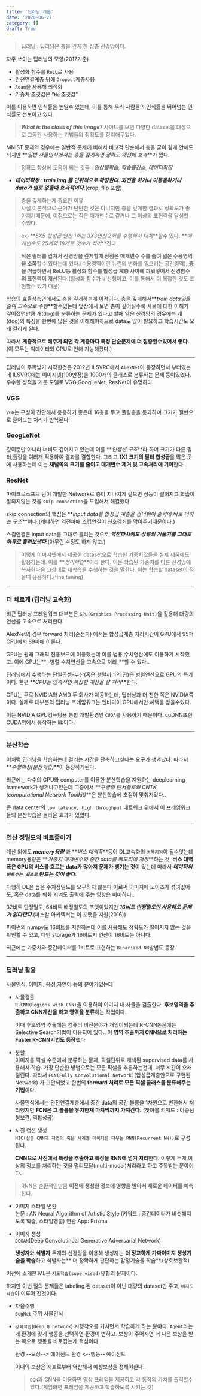 ```yaml
---
title: '딥러닝 개론'
date: '2020-06-27'
category: []
draft: True
---
```


> 딥러닝 : 딥러닝은 층을 깊게 한 심층 신경망이다.

자주 쓰이는 딥러닝의 모양(2017기준)

-   활성화 함수를 `ReLU`로 사용
-   완전연결계층 뒤에 `Dropout`계층사용
-   `Adam`을 사용해 최적화
-   가중치 초깃값은 "`He` 초깃값"

이를 이용하면 인식률을 높일수 있는데, 이를 통해 우리 사람들의 인식률을 뛰어넘는 인식률도 선보이고 있다.

> **_What is the class of this image?_**
> 사이트를 보면 다양한 dataset을 대상으로 그동안 사용하는 기법들의 정확도를 정리해두었다.

MNIST 문제의 경우에는 일반적 문제에 비해서 비교적 단순해서 층을 굳이 깊게 안해도 되지만 **_일반 사물인식에서는 층을 깊게하면 정확도 개선에 효과_**가 있다.

> 정확도 향상에 도움이 되는 것들 : **_앙상블학습_**, **_학습률감소_**, **_데이터확장_**

-   **_데이터확장_** : **_train img 를 인위적으로 확장한다. 회전을 하거나 이동을하거나. data가 별로 없을때 효과적이다_**.(crop, flip 포함)

> 층을 깊게하는게 중요한 이유  
> 사실 이론적으로 근거가 탄탄한 것은 아니지만 층을 깊게한 결과로 정확도가 좋아지기때문에, 이점으로는 적은 매개변수로 같거나 그 이상의 표현력을 달성할 수있다.

> ex) **_5X5 합성곱 연산 1회는 3X3연산 2회를 수행해서 대체_**할수 있다.
> **_매개변수도 25개와 18개로 갯수가 적어_**진다.

> **작은 필터를 겹쳐서 신경망을 깊게할때 장점은 매개변수 수를 줄여 넓은 수용영역을 소화**할수 있다는데 있다.(수용영역이란 뉴런의 변화를 일으키는 공간영역), **층을 거듭하면서 ReLU등 활성화 함수를 합성곱 계층 사이에 끼워넣어서 신경함수의 표현력이 개선**된다.(활성화 함수가 비선형이고, 이를 통해서 더 복잡한 것도 표현할수 있기 때문)

학습의 효율성측면에서도 층을 깊게하는게 이점이다. 층을 깊게해서**_train data양을 줄여 고속으로 수행_**할수있는데 앞장에서 보면 층이 깊어질수록 사물에 대한 이해가 깊어졌던만큼 개(dog)를 분류하는 문제가 있다고 할때 얕은 신경망의 경우에는 개(dog)의 특징을 한번에 많은 것을 이해해야하므로 data도 많이 필요하고 학습시간도 오래 걸리게 된다.

따라서 **계층적으로 해주게 되면 각 계층마다 특정 단순문제에 더 집중할수있어서 좋다.**(이 모두는 빅데이터와 GPU로 인해 가능해졌다.)

---

딥러닝이 주목받기 시작한것은 2012년 ILSVRC에서 `AlexNet`이 등장하면서 부터였는데 ILSVRC에는 이미지넷(100만장)을 1000개의 클래스로 분류하는 문제 등이있었다. 우수한 성적을 거둔 모델로 VGG,GoogLeNet, ResNet이 유명하다.

### VGG

`VGG`는 구성이 간단해서 응용하기 좋은데 16층을 두고 풀링층을 통과하며 크기가 절반으로 줄어드는 처리가 반복된다.

### GoogLeNet

깊이뿐만 아니라 너비도 깊어지고 있는데 이를 **_인셉션 구조_**라 하며 크기가 다른 필터,풀링을 여러개 적용하여 결과를 결합한다.
그리고 **1X1 크기의 필터 합성곱**을 많은 곳에 사용하는데 이는 **채널쪽의 크기를 줄이고 매개변수 제거 및 고속처리에 기여**한다.

### ResNet

마이크로소프트 팀이 개발한 Network로 층이 지나치게 깊으면 성능이 떨어지고 학습이 잘되지않는 것을 `skip connection`을 도입해서 해결했다.

skip connection의 핵심은 **_input data를 합성곱 계층을 건너뛰어 출력에 바로 더하는 구조_**이다.(왜냐하면 역전파때 스킵연결이 신호감쇠를 막아주기때문이다.)

스킵연결은 input data를 그대로 흘리는 것으로 **_역전파시에도 상류의 기울기를 그대로 하류로 흘려보낸다_**.(아무런 수정도 하지 않고.)

> 이렇게 이미지넷에서 제공한 dataset으로 학습한 가중치값들을 실제 제품에도 활용하는데. 이를 **_전이학습_**이라 한다. 이는 학습된 가중치를 다른 신경망에 복사한다음 그상태로 재학습을 수행하는 것을 말한다. 이는 학습할 dataset이 적을때 유용하다.(fine tuning)

---

### 더 빠르게 (딥러닝 고속화)

최근 딥러닝 프레임워크 대부분은 `GPU(Graphics Processing Unit)`을 활용해
대량의 연산을 고속으로 처리한다.

AlexNet의 경우 forward 처리(순전파) 에서는 합성곱계층 처리시간이
GPU에서 95퍼 CPU에서 89퍼에 이른다.

GPU는 원래 그래픽 전용보드에 이용했는데 이를 범용 수치연산에도 이용하기 시작했고. 이에 GPU는**_ 병렬 수치연산을 고속으로 처리_**할 수 있다..

딥러닝에서 수행하는 단일곱셈-누산(혹은 행렬끼리의 곱)은 병렬연산으로 GPU의 특기이다. 한편 **_CPU는 연속적인 복잡한 계산을 잘 처리_**한다.

GPU는 주로 NVIDIA와 AMD 두 회사가 제공하는데, 딥러닝과 더 친한 쪽은 NVIDIA쪽이다. 실제로 대부분의 딥러닝 프레임워크는 엔비디아 GPU에서만 혜택을 받을수있다.

이는 NVIDIA GPU컴퓨팅용 통합 개발환경인 `CUDA`를 사용하기 때문이다.
cuDNN또한 CUDA위에서 동작하는 lib이다.

---

### 분산학습

이처럼 딥러닝을 학습하는데 걸리는 시간을 단축하고싶다는 요구가 생겨났다.
따라서 **_수평확장(분산학습)_**이 등장하게된다.

최근에는 다수의 GPU와 computer를 이용한 분산학습을 지원하는 deeplearning framework가 생겨나고있는데
그중에서 **_구글의 텐서플로와 CNTK (computational Network Toolkit)_**은 분산학습에 초점이 맞춰져있다..

큰 data center의 `low latency, high throughput` 네트워크 위에서 이 프레임워크들의 분산학습은 놀라운 효과가 있었다.

---

### 연산 정밀도와 비트줄이기

계산 외에도 **_memory용량_** 과 **_버스 대역폭_**등이 DL고속화의 `병목지점`이 될수잇는데 memory용량은 **_가중치 매개변수와 중간 data를 메모리에 저장_**하는 것, **버스 대역폭은 GPU의 버스를 흐르는 data가 많아져 문제가 생기는 것**이 있는데 따라서 **_데이터의 `비트수는 최소로` 만드는 것이 좋다_**.

다행히 DL은 높은 수치정밀도를 요구하지 않는다
이로써 이미지에 노이즈가 섞여있어도, 혹은 data를 퇴화 시켜도 출력에 주는 영향은 미미하다..

32비트 단정밀도, 64비트 배정밀도의 포맷이있지만
**_16비트 반정밀도만 사용해도 문제가 없다한다_**.(파스칼 아키텍쳐는 이 포맷을 지원(2016))

파이썬의 numpy도 16비트를 지원하는데 이를 사용해도 정확도가 떨어지지 않는 것을 확인할 수 있고, 다만 storage가 16비트지 연산이 16비트는 아니다.

최근에는 가중치와 중간데이터를 1비트로 표현하는 `Binarized NN`방법도 등장.

---

### 딥러닝 활용

사물인식, 이미지, 음성,자연어 등의 분야가있는데

-   사물검출  
    `R-CNN(Regions with CNN)`을 이용하여 이미지 내 사물을 검출한다.
    **후보영역을 추출하고 CNN계산을 하고 영역을 분류**하는 작업이다.

    이때 후보영역 추출에는 컴퓨터 비전분야가 개입이되는데
    R-CNN논문에는 Selective Search기법이 이용되어 있다..
    이 **영역 추출까지 CNN으로 처리하는 Faster R-CNN기법도 등장**했다

-   분할  
    이미지를 픽셀 수준에서 분류하는 문제, 픽셀단위로 채색된 supervised data를 사용해서 학습. 가장 단순한 방법으로는 모든 픽셀을 추론하는건데.
    너무 시간이 오래걸린다. 따라서 `FCN(Fully Convolutional Network)`(합성곱계층만으로 구현된 Network) 가 고안되었고
    한번의 **forward 처리로 모든 픽셀 클래스를 분류해주는 기법**이다.

    사물인식에서는 완전연결계층에서 중간 data의 공간 볼륨을 1차원으로 변환해서 처리했지만 **FCN은 그 볼륨을 유지한채 마지막까지 가져간다.**
    (찾아볼 키워드 : 이중선형보간, 역합성곱)

-   사진 캡션 생성  
    `NIC(심층 CNN과 자연어 혹은 시계열 데이터를 다우는 RNN(Recurrent NN))`로 구성된다.

    **CNN으로 사진에서 특징을 추출하고 특징을 RNN에 넘겨 처리**한다.
    이렇게 두개 이상의 정보를 처리하는 것을 멀티모달(multi-modal)처리라고 하고 주목받는 분야이다.

> RNN은 순환적인만큼 **이전에 생성한 정보에 영향을 받아서 새로운 데이터를 예측**한다.

-   이미지 스타일 변환  
    논문 : AN Neural Algorithm of Artistic Style
    (키워드 : 중간데이터가 비슷해지도록 학습, 스타일행렬)
    연관 App: Prisma

-   이미지 생성  
    `DCGAN`(Deep Convolutinoal Generative Adversarial Network)

    **생성자**와 **식별자** 두개의 신경망을 이용해
    생성자는 **더 정교하게 가짜이미지 생성기술을 학습**하고
    식별자는** 더 정확하게 판단하는 감정기술을 학습**.(상호보완적)

이전에 소개한 ML은 `지도학습(supervised)`유형의 문제이다.

하지만 이번 절의 문제들은 labeling 된 dataset이 아닌 대량의 dataset만 주고,
`비지도학습`이 이루어 진것이다.

-   자율주행  
    `SegNet` 주위 사물인식

-   `강화학습`(`Deep Q network`)
    시행착오를 거치면서 학습하게 하는 분야다.
    `Agent`라는게 환경에 맞게 행동을 선택하면 환경이 변하고. 보상이 주어지면 더 나은 보상을 받는 쪽으로 행동을 바로잡는게 핵심이다.

    환경 --보상--> 에이전트
    환경 <--행동-- 에이전트

    이때의 보상은 지표로부터 역산해서 예상보상을 정해야한다.

    > `DQN`과 CNN을 이용하면 영상 프레임을 제공하고 각 동작의 가치를 출력할수있다.(게임화면 프레임을 제공하고 학습하도록 시키는 것)
